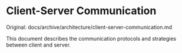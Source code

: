 # Client-Server Communication

Original: docs/archive/architecture/client-server-communication.md

This document describes the communication protocols and strategies between client and server.
